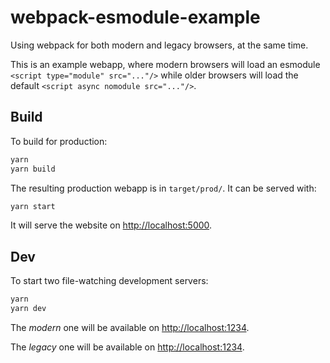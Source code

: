# webpack-esmodule-example

Using webpack for both modern and legacy browsers, at the same time.

This is an example webapp, where modern browsers will load an esmodule
`<script type="module" src="..."/>` while older browsers will load the
default `<script async nomodule src="..."/>`.

## Build

To build for production:

```bash
yarn
yarn build
```

The resulting production webapp is in `target/prod/`. It can be served
with:

```bash
yarn start
```

It will serve the website on
[http://localhost:5000](http://localhost:5000).

## Dev

To start two file-watching development servers:

```bash
yarn
yarn dev
```

The *modern* one will be available on
[http://localhost:1234](http://localhost:1234).

The *legacy* one will be available on
[http://localhost:1234](http://localhost:1235).

